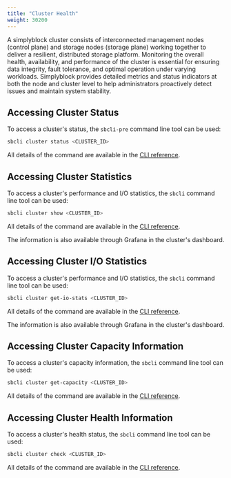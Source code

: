 ```yaml
---
title: "Cluster Health"
weight: 30200
---
```


A simplyblock cluster consists of interconnected management nodes (control plane) and storage nodes (storage plane)
working together to deliver a resilient, distributed storage platform. Monitoring the overall health, availability, and
performance of the cluster is essential for ensuring data integrity, fault tolerance, and optimal operation under
varying workloads. Simplyblock provides detailed metrics and status indicators at both the node and cluster level to
help administrators proactively detect issues and maintain system stability.

## Accessing Cluster Status

To access a cluster's status, the `sbcli-pre` command line tool can be used:

```bash title="Accessing the status of a cluster"
sbcli cluster status <CLUSTER_ID>
```

All details of the command are available in the
[CLI reference](../../reference/cli/cluster.md#shows-a-clusters-status).

## Accessing Cluster Statistics 

To access a cluster's performance and I/O statistics, the `sbcli` command line tool can be used:

```bash title="Accessing the statistics of a cluster"
sbcli cluster show <CLUSTER_ID>
```

All details of the command are available in the
[CLI reference](../../reference/cli/cluster.md#shows-a-clusters-statistics).

The information is also available through Grafana in the cluster's dashboard.

## Accessing Cluster I/O Statistics 

To access a cluster's performance and I/O statistics, the `sbcli` command line tool can be used:

```bash title="Accessing the I/O statistics of a cluster"
sbcli cluster get-io-stats <CLUSTER_ID>
```

All details of the command are available in the
[CLI reference](../../reference/cli/cluster.md#gets-a-clusters-io-statistics).

The information is also available through Grafana in the cluster's dashboard.

## Accessing Cluster Capacity Information

To access a cluster's capacity information, the `sbcli` command line tool can be used:

```bash title="Accessing the capcity information of a cluster"
sbcli cluster get-capacity <CLUSTER_ID>
```

All details of the command are available in the
[CLI reference](../../reference/cli/cluster.md#gets-a-clusters-capacity).

## Accessing Cluster Health Information

To access a cluster's health status, the `sbcli` command line tool can be used:

```bash title="Accessing the health status of a cluster"
sbcli cluster check <CLUSTER_ID>
```

All details of the command are available in the
[CLI reference](../../reference/cli/cluster.md#checks-a-clusters-health).
